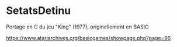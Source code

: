# SetatsDetinu
Portage en C du jeu "King" (1977), originellement en BASIC

https://www.atariarchives.org/basicgames/showpage.php?page=96
